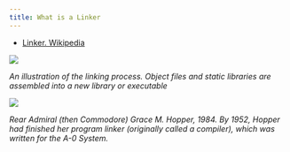 ```yaml
---
title: What is a Linker
---
```


* [Linker. Wikipedia](https://en.wikipedia.org/wiki/Linker_(computing))

<img src="https://upload.wikimedia.org/wikipedia/commons/thumb/b/b1/Linker.svg/330px-Linker.svg.png" />

<i>An illustration of the linking process. Object files and static libraries are assembled into a new library or executable</i>


<img src="https://upload.wikimedia.org/wikipedia/commons/thumb/a/ad/Commodore_Grace_M._Hopper%2C_USN_%28covered%29.jpg/330px-Commodore_Grace_M._Hopper%2C_USN_%28covered%29.jpg" />

<i>Rear Admiral (then Commodore) Grace M. Hopper, 1984. By 1952, Hopper had finished her program linker (originally called a compiler), which was written for the A-0 System.</i>

